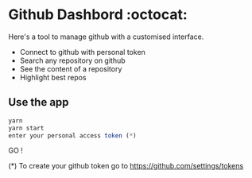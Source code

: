 # Github Dashbord :octocat:

Here's a tool to manage github with a customised interface.

* Connect to github with personal token
* Search any repository on github
* See the content of a repository
* Highlight best repos

## Use the app

```javascript
yarn
yarn start
enter your personal access token (*)
```
GO !
>
(*) To create your github token go to <https://github.com/settings/tokens>
